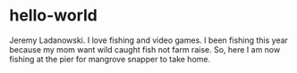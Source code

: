 # hello-world

Jeremy Ladanowski. I love fishing and video games. I been fishing this year because my mom want wild caught fish not farm raise. So, here I am now fishing at the pier for mangrove snapper to take home.
